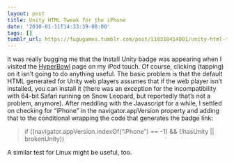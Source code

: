 ```yaml
---
layout: post
title: Unity HTML Tweak for the iPhone
date: '2010-01-11T14:33:39-08:00'
tags: []
tumblr_url: https://fugugames.tumblr.com/post/110318414001/unity-html-tweak-for-the-iphone
---
```

It was really bugging me that the Install Unity badge was appearing when I visited the [HyperBowl](http://hyperbowl3d.com/) page on my iPod touch. Of course, clicking (tapping) on it isn’t going to do anything useful. The basic problem is that the default HTML generated for Unity web players assumes that if the web player isn’t installed, you can install it (there was an exception for the incompatibility with 64-bit Safari running on Snow Leopard, but reportedly that’s not a problem, anymore). After meddling with the Javascript for a while, I settled on checking for “iPhone” in the navigator.appVersion property and adding that to the conditional wrapping the code that generates the badge link:

> if ((navigator.appVersion.indexOf(“iPhone”) == -1) && (!hasUnity || brokenUnity))

A similar test for Linux might be useful, too.
